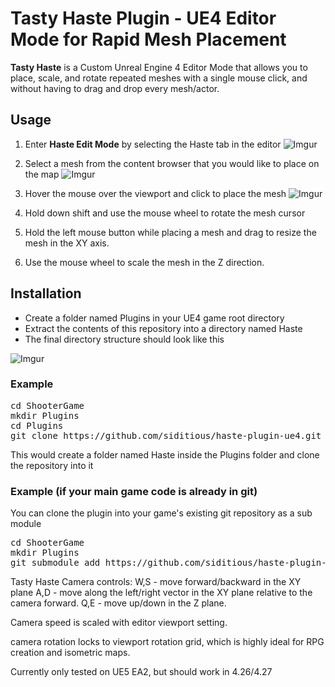 # Tasty Haste Plugin - UE4 Editor Mode for Rapid Mesh Placement

**Tasty Haste** is a Custom Unreal Engine 4 Editor Mode that allows you to place, scale, and rotate repeated meshes with a single mouse click, and without having to drag and drop every mesh/actor.  

## Usage
1. Enter **Haste Edit Mode** by selecting the Haste tab in the editor 
![Imgur](http://i.imgur.com/QfR5pNH.png)

2. Select a mesh from the content browser that you would like to place on the map
![Imgur](http://i.imgur.com/QZiyLC9.png)

3. Hover the mouse over the viewport and click to place the mesh
![Imgur](http://i.imgur.com/cpbft6Y.png)

4. Hold down shift and use the mouse wheel to rotate the mesh cursor

5. Hold the left mouse button while placing a mesh and drag to resize the mesh in the XY axis.

6. Use the mouse wheel to scale the mesh in the Z direction.

## Installation
* Create a folder named Plugins in your UE4 game root directory
* Extract the contents of this repository into a directory named Haste
* The final directory structure should look like this

![Imgur](http://i.imgur.com/SWjVGg2.png)


### Example
<pre>
cd ShooterGame
mkdir Plugins
cd Plugins
git clone https://github.com/siditious/haste-plugin-ue4.git Haste
</pre>

This would create a folder named Haste inside the Plugins folder and clone the repository into it

### Example (if your main game code is already in git)
You can clone the plugin into your game's existing git repository as a sub module
<pre>
cd ShooterGame
mkdir Plugins
git submodule add https://github.com/siditious/haste-plugin-ue4.git Plugins/Haste
</pre>

Tasty Haste Camera controls:
  W,S - move forward/backward in the XY plane
  A,D - move along the left/right vector in the XY plane relative to the camera forward.
  Q,E - move up/down in the Z plane.
  
  Camera speed is scaled with editor viewport setting.
  
  camera rotation locks to viewport rotation grid, which is highly ideal for RPG creation and isometric maps.  
  
 Currently only tested on UE5 EA2, but should work in 4.26/4.27
